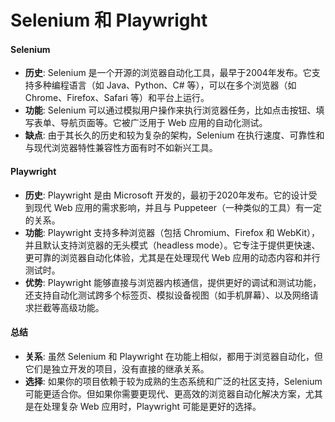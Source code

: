 # Selenium 和 Playwright



#### Selenium

* **历史**: Selenium 是一个开源的浏览器自动化工具，最早于2004年发布。它支持多种编程语言（如 Java、Python、C# 等），可以在多个浏览器（如 Chrome、Firefox、Safari 等）和平台上运行。
* **功能**: Selenium 可以通过模拟用户操作来执行浏览器任务，比如点击按钮、填写表单、导航页面等。它被广泛用于 Web 应用的自动化测试。
* **缺点**: 由于其长久的历史和较为复杂的架构，Selenium 在执行速度、可靠性和与现代浏览器特性兼容性方面有时不如新兴工具。

#### Playwright

* **历史**: Playwright 是由 Microsoft 开发的，最初于2020年发布。它的设计受到现代 Web 应用的需求影响，并且与 Puppeteer（一种类似的工具）有一定的关系。
* **功能**: Playwright 支持多种浏览器（包括 Chromium、Firefox 和 WebKit），并且默认支持浏览器的无头模式（headless mode）。它专注于提供更快速、更可靠的浏览器自动化体验，尤其是在处理现代 Web 应用的动态内容和并行测试时。
* **优势**: Playwright 能够直接与浏览器内核通信，提供更好的调试和测试功能，还支持自动化测试跨多个标签页、模拟设备视图（如手机屏幕）、以及网络请求拦截等高级功能。

#### 总结

* **关系**: 虽然 Selenium 和 Playwright 在功能上相似，都用于浏览器自动化，但它们是独立开发的项目，没有直接的继承关系。
* **选择**: 如果你的项目依赖于较为成熟的生态系统和广泛的社区支持，Selenium 可能更适合你。但如果你需要更现代、更高效的浏览器自动化解决方案，尤其是在处理复杂 Web 应用时，Playwright 可能是更好的选择。
